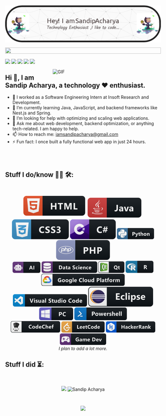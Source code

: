 <!--<img align="right" src="https://spotify-github-profile.vercel.app/api/view?uid=0yze7yareh19u7dy1kjabm97m&cover_image=true&theme=default&bar_color_cover=true" width="200"/>
-->
![Header](./data/github-header-image.png)

<!-- ## Hi 👋, I am Sandip Acharya, a technology ❤ enthusiast. -->
<!-- <img  src="data/borderseperator.gif"> -->
<img src="https://i.imgur.com/dBaSKWF.gif" height="20" width="100%">

[<img src="https://img.shields.io/badge/linkedin-%230077B5.svg?&style=for-the-badge&logo=linkedin&logoColor=white" />](https://www.linkedin.com/in/sandip-acharya/) [<img src="https://img.shields.io/badge/twitter-%231DA1F2.svg?&style=for-the-badge&logo=twitter&logoColor=white" />](https://twitter.com/mesandipacharya) [<img src = "https://img.shields.io/badge/instagram-%23E4405F.svg?&style=for-the-badge&logo=instagram&logoColor=white">](https://www.instagram.com/iamsandipacharya/) [<img src = "https://img.shields.io/badge/blender art-%23FE6D03.svg?&style=for-the-badge&logo=blender&logoColor=white">](https://github.com/iamsandipacharya) [<img src="https://img.shields.io/badge/gmail-%23EE0000.svg?&style=for-the-badge&logo=gmail&logoColor=white">](mailto:iamsandipacharya@gmail.com) 
<!--![Visits Badge](https://badges.pufler.dev/visits/iamsandipacharya/iamsandipacharya?style=for-the-badge) -->

<!-- ![trophy](https://github-profile-trophy.vercel.app/?username=iamsandipacharya&theme=gruvbox) -->
<!-- <h4>(Also likes to be enthusiastic about everything else 🤩)</h4>
<p><strong>Everything else:</strong></p>
<p>I am a Computer Programming student at Georgian College. I like learning and creating stuff. </p>
<br/> -->
<img align="right" alt="GIF" src="/data/san.gif" width="350, border-radius: 50%"/>


<!-- ![Visits badge](https://badges.pufler.dev/visits/iamsandipacharya/iamsandipacharya?style=for-the-badge) -->
## Hi 👋, I am Sandip Acharya, a technology ❤ enthusiast.
- 🔭 I worked as a Software Engineering Intern at Insoft Research and Development.
- 🌱 I’m currently learning Java, JavaScript, and backend frameworks like Nest.js and Spring.
- 🤔 I’m looking for help with optimizing and scaling web applications.
- 💬 Ask me about web development, backend optimization, or anything tech-related. I am happy to help.
- 📫 How to reach me: iamsandipacharya@gmail.com
- ⚡ Fun fact: I once built a fully functional web app in just 24 hours.

<br/>
<br/>
</p>

<!-- [![@iamsandipacharya' Holopin board](https://holopin.me/iamsandipacharya)](https://holopin.io/@iamsandipacharya) -->

<!-- ## Watch my contributions get eaten by a snake 🐍
![snake gif](https://github.com/iamsandipacharya/iamsandipacharya/blob/output/github-contribution-grid-snake.svg) -->
  
## Stuff I do/know 👨‍💻 🛠:
</br>
<p align="center">

<!-- For more icons please follow  https://github.com/MikeCodesDotNET/ColoredBadges -->
<img src="https://raw.githubusercontent.com/MikeCodesDotNET/ColoredBadges/master/svg/dev/languages/html.svg">
<img src="https://raw.githubusercontent.com/MikeCodesDotNET/ColoredBadges/master/svg/dev/languages/java.svg" alt="java" style="vertical-align:top; margin:6px 4px">
<img src="https://raw.githubusercontent.com/MikeCodesDotNET/ColoredBadges/master/svg/dev/languages/css3.svg">
<img src="https://raw.githubusercontent.com/MikeCodesDotNET/ColoredBadges/master/svg/dev/languages/csharp.svg">
<img src="https://raw.githubusercontent.com/MikeCodesDotNET/ColoredBadges/master/svg/dev/languages/python.svg" alt="python" width="120" hight="50">
<img src="https://raw.githubusercontent.com/MikeCodesDotNET/ColoredBadges/master/svg/dev/languages/php.svg">

</br>
<img src="https://github.com/MikeCodesDotNET/ColoredBadges/raw/master/svg/dev/misc/ai.svg" alt="AI" width="90" hight="50">
<img src="https://github.com/MikeCodesDotNET/ColoredBadges/raw/master/svg/dev/misc/datascience.svg" alt="datascience" width="180" hight="50">
<img src="https://raw.githubusercontent.com/MikeCodesDotNET/ColoredBadges/master/svg/dev/frameworks/qt.svg" alt="qt" width="85" hight="50">
<img src="https://github.com/MikeCodesDotNET/ColoredBadges/raw/master/svg/dev/languages/r.svg" alt="r" width="90" hight="50">

</br>
<img src="https://github.com/MikeCodesDotNET/ColoredBadges/raw/master/svg/dev/services/google_cloud_platform.svg" alt="google_cloud_platform" width="270" hight="50">
<img src="https://github.com/MikeCodesDotNET/ColoredBadges/raw/master/svg/dev/tools/visualstudio_code.svg" alt="visualstudio_code" width="240" hight="50">
<img src="https://raw.githubusercontent.com/MikeCodesDotNET/ColoredBadges/master/svg/dev/tools/eclipse.svg">
<img src="https://github.com/MikeCodesDotNET/ColoredBadges/raw/master/svg/devices/pc.svg" alt="pc" width="110" hight="50">
<img src="https://github.com/MikeCodesDotNET/ColoredBadges/raw/master/svg/dev/tools/powershell.svg" alt="powershell" width="170" hight="50">
</br>

<img src="https://raw.githubusercontent.com/MikeCodesDotNET/ColoredBadges/master/svg/dev/services/codechef.svg" alt="codechef" width="160" hight="50">
<img src="https://github.com/MikeCodesDotNET/ColoredBadges/raw/master/svg/dev/services/leetcode.svg" alt="edge" width="140" hight="50">
<img src="https://github.com/MikeCodesDotNET/ColoredBadges/raw/master/svg/dev/services/hackerrank.svg" alt="playstation" width="160" hight="50">
<img src="https://github.com/MikeCodesDotNET/ColoredBadges/raw/master/svg/dev/misc/gamedev.svg" alt="gamedev" width="150" hight="50">
</br>
<i>I plan to add a lot more.</i>
<!--
<img src="https://github.com/MikeCodesDotNET/ColoredBadges/raw/master/svg/social/gmail.svg" alt="email" width="115" hight="50">
<img src="https://github.com/MikeCodesDotNET/ColoredBadges/raw/master/svg/social/outlook.svg" alt="outlook" width="130" hight="50">
<img src="https://github.com/MikeCodesDotNET/ColoredBadges/raw/master/svg/social/telegram.svg" alt="telegram" width="140" hight="50">
-->
<!-- </p> -->

## Stuff I did ⏳:
</br>
<p align="center"> 
  <img src="https://github-readme-stats-sigma-five.vercel.app/api?username=iamsandipacharya&show_icons=true&theme=tokyonight&count_private=true" width="445" />
  <img src="https://github-readme-stats-sigma-five.vercel.app/api/top-langs/?username=iamsandipacharya&hide=TeX,OpenEdge%20ABL&layout=compact&show_icons=true&theme=tokyonight&count_private=true" alt="Sandip Acharya" width="390"/>
  

</p>
<br/>

<p align="center"> 
  <img src="https://github-readme-streak-stats.herokuapp.com/?user=iamsandipacharya&theme=blue-green" />

</p>


<font size = "2">
<!--
## Projects:
- Project1: https://
- Project2: https://
- Project3: https://
- Project4: https:// -->

</font>
